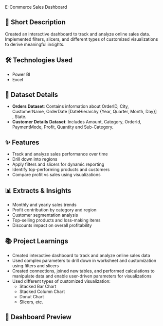 E-Commerce Sales Dashboard

## 📌 Short Description
Created an interactive dashboard to track and analyze online sales data. Implemented filters, slicers, and different types of customized visualizations to derive meaningful insights.

## 🛠️ Technologies Used
- Power BI  
- Excel 

## 📂 Dataset Details
- **Orders Dataset**: Contains information about OrderID, City, CustomerName, OrderDate [DateHierarchy {Year, Quarter, Month, Day}] , State.
- **Customer Details Dataset**: Includes Amount, Category, OrderId, PaymentMode, Profit, Quantity and Sub-Category.  
 

## ✨ Features
- Track and analyze sales performance over time  
- Drill down into regions
- Apply filters and slicers for dynamic reporting  
- Identify top-performing products and customers  
- Compare profit vs sales using visualizations  

## 📊 Extracts & Insights
- Monthly and yearly sales trends  
- Profit contribution by category and region  
- Customer segmentation analysis  
- Top-selling products and loss-making items  
- Discounts impact on overall profitability  

## 📚 Project Learnings
- Created interactive dashboard to track and analyze online sales data  
- Used complex parameters to drill down in worksheet and customization using filters and slicers  
- Created connections, joined new tables, and performed calculations to manipulate data and enable user-driven parameters for visualizations  
- Used different types of customized visualization:  
  - Stacked Bar Chart
  -  Stacked Column Chart 
  - Donut Chart  
  - Slicers, etc.  

## 📸 Dashboard Preview
